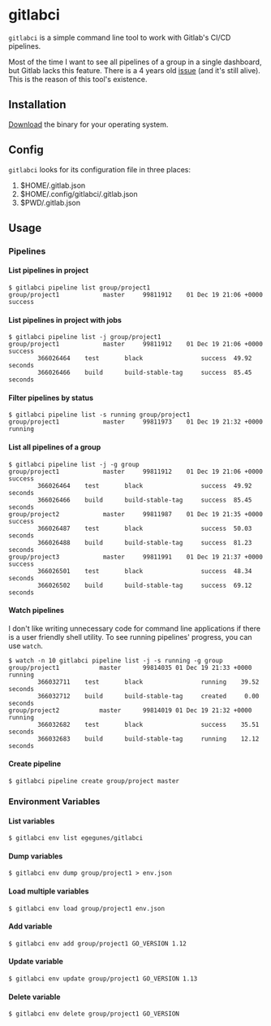 # gitlabci

`gitlabci` is a simple command line tool to work with Gitlab's CI/CD pipelines.

Most of the time I want to see all pipelines of a group in a single dashboard,
but Gitlab lacks this feature. There is a 4 years old
[issue](https://gitlab.com/gitlab-org/gitlab/issues/7861) (and it's still
alive). This is the reason of this tool's existence.

## Installation

[Download](https://github.com/egegunes/gitlabci/releases) the binary for your operating system.

## Config

`gitlabci` looks for its configuration file in three places:

1. $HOME/.gitlab.json
2. $HOME/.config/gitlabci/.gitlab.json
3. $PWD/.gitlab.json

## Usage

### Pipelines

#### List pipelines in project

```
$ gitlabci pipeline list group/project1
group/project1            master     99811912    01 Dec 19 21:06 +0000 success
```

#### List pipelines in project with jobs

```
$ gitlabci pipeline list -j group/project1
group/project1            master     99811912    01 Dec 19 21:06 +0000 success
        366026464    test       black                success  49.92 seconds
        366026466    build      build-stable-tag     success  85.45 seconds
```

#### Filter pipelines by status

```
$ gitlabci pipeline list -s running group/project1
group/project1            master     99811973    01 Dec 19 21:32 +0000 running
```

#### List all pipelines of a group

```
$ gitlabci pipeline list -j -g group
group/project1            master     99811912    01 Dec 19 21:06 +0000 success
        366026464    test       black                success  49.92 seconds
        366026466    build      build-stable-tag     success  85.45 seconds
group/project2            master     99811987    01 Dec 19 21:35 +0000 success
        366026487    test       black                success  50.03 seconds
        366026488    build      build-stable-tag     success  81.23 seconds
group/project3            master     99811991    01 Dec 19 21:37 +0000 success
        366026501    test       black                success  48.34 seconds
        366026502    build      build-stable-tag     success  69.12 seconds
```

#### Watch pipelines

I don't like writing unnecessary code for command line applications
if there is a user friendly shell utility. To see running pipelines' progress,
you can use `watch`.

```
$ watch -n 10 gitlabci pipeline list -j -s running -g group
group/project1           master      99814035 01 Dec 19 21:33 +0000 running
        366032711    test       black                running    39.52 seconds
        366032712    build      build-stable-tag     created     0.00 seconds
group/project2           master      99814019 01 Dec 19 21:32 +0000 running
        366032682    test       black                success    35.51 seconds
        366032683    build      build-stable-tag     running    12.12 seconds
```

#### Create pipeline

```
$ gitlabci pipeline create group/project master
```

### Environment Variables

#### List variables

```
$ gitlabci env list egegunes/gitlabci
```

#### Dump variables

```
$ gitlabci env dump group/project1 > env.json
```

#### Load multiple variables

```
$ gitlabci env load group/project1 env.json
```

#### Add variable

```
$ gitlabci env add group/project1 GO_VERSION 1.12
```

#### Update variable

```
$ gitlabci env update group/project1 GO_VERSION 1.13
```

#### Delete variable

```
$ gitlabci env delete group/project1 GO_VERSION
```
